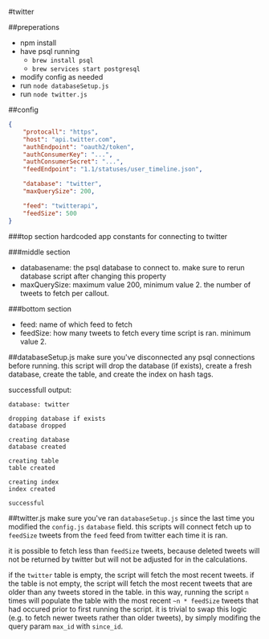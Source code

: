 #twitter

##preperations
* npm install
* have psql running
    * `brew install psql`
    * `brew services start postgresql`
* modify config as needed
* run `node databaseSetup.js`
* run `node twitter.js`

##config
```json
{
    "protocall": "https",
    "host": "api.twitter.com",
    "authEndpoint": "oauth2/token",
    "authConsumerKey": "...",
    "authConsumerSecret": "...",
    "feedEndpoint": "1.1/statuses/user_timeline.json",

    "database": "twitter",
    "maxQuerySize": 200,

    "feed": "twitterapi",
    "feedSize": 500
}
```

###top section
hardcoded app constants for connecting to twitter

###middle section
* databasename: the psql database to connect to. make sure to rerun database script after changing this property
* maxQuerySize: maximum value 200, minimum value 2. the number of tweets to fetch per callout.

###bottom section
* feed: name of which feed to fetch
* feedSize: how many tweets to fetch every time script is ran. minimum value 2. 

##databaseSetup.js
make sure you've disconnected any psql connections before running. this script will drop the database (if exists), create a fresh database, create the table, and create the index on hash tags.

successfull output:

```
database: twitter

dropping database if exists
database dropped

creating database
database created

creating table
table created

creating index
index created

successful
```

##twitter.js
make sure you've ran `databaseSetup.js` since the last time you modified the `config.js` `database` field. this scripts will connect fetch up to `feedSize` tweets from the `feed` feed from twitter each time it is ran.

it is possible to fetch less than `feedSize` tweets, because deleted tweets will not be returned by twitter but will not be adjusted for in the calculations.

if the `twitter` table is empty, the script will fetch the most recent tweets. if the table is not empty, the script will fetch the most recent tweets that are older than any tweets stored in the table. in this way, running the script `n` times will populate the table with the most recent `~n * feedSize` tweets that had occured prior to first running the script. it is trivial to swap this logic (e.g. to fetch newer tweets rather than older tweets), by simply modifing the query param `max_id` with `since_id`.